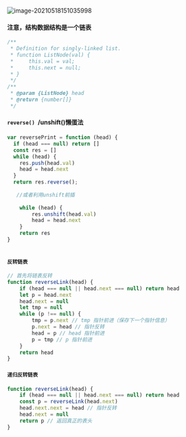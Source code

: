 ![image-20210518151035998](https://gitee.com/p_pj/pig/raw/master/img/image-20210518151035998.png)



#### 注意，结构数据结构是一个链表

```js
/**
 * Definition for singly-linked list.
 * function ListNode(val) {
 *     this.val = val;
 *     this.next = null;
 * }
 */
/**
 * @param {ListNode} head
 * @return {number[]}
 */
```



#### `reverse() `/unshift()懒蛋法

```js
var reversePrint = function (head) {
  if (head === null) return []
  const res = []
  while (head) {
    res.push(head.val)
    head = head.next
  }
  return res.reverse();
    
   //或者利用unshift前插
    
    while (head) {
        res.unshift(head.val)
        head = head.next
    }
    return res
}



```

#### `反转链表`

```js
// 首先将链表反转
function reverseLink(head) {
    if (head === null || head.next === null) return head
    let p = head.next
    head.next = null
    let tmp = null
    while (p !== null) {
        tmp = p.next // tmp 指针前进（保存下一个指针信息）
        p.next = head // 指针反转
        head = p // head 指针前进
        p = tmp // p 指针前进
    }
    return head
}

```

#### `递归反转链表`

```js
function reverseLink(head) {
    if (head === null || head.next === null) return head
    const p = reverseLink(head.next)
    head.next.next = head // 指针反转
    head.next = null
    return p // 返回真正的表头
}
```

